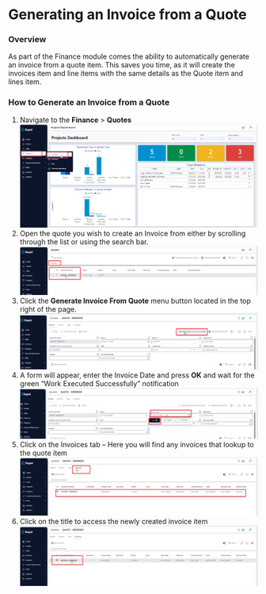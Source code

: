 # Generating an Invoice from a Quote

### Overview

As part of the Finance module comes the ability to automatically generate an invoice from a quote item. This saves you time, as it will create the invoices item and line items with the same details as the Quote item and lines item.

### How to Generate an Invoice from a Quote

1. Navigate to the **Finance** &gt; **Quotes**  
    ![image-1703721152456.png](./downloaded_image_1705285509535.png)
2. Open the quote you wish to create an Invoice from either by scrolling through the list or using the search bar.  
    ![image-1703721410967.png](./downloaded_image_1705285510549.png)
3. Click the **Generate Invoice From Quote** menu button located in the top right of the page.  
    ![image-1703723316248.png](./downloaded_image_1705285511563.png)
4. A form will appear, enter the Invoice Date and press **OK** and wait for the green “Work Executed Successfully” notification  
    ![image-1703723348551.png](./downloaded_image_1705285512585.png)
5. Click on the Invoices tab – Here you will find any invoices that lookup to the quote item  
    ![image-1703723384776.png](./downloaded_image_1705285513605.png)
6. Click on the title to access the newly created invoice item  
    ![image-1703723396969.png](./downloaded_image_1705285514626.png)